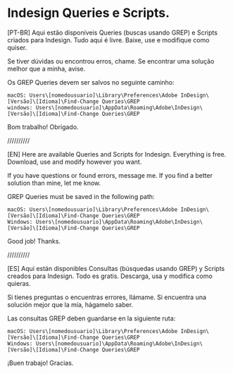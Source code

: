 # Indesign Queries e Scripts.
[PT-BR]
Aqui estão disponíveis Queries (buscas usando GREP) e Scripts criados para Indesign.
Tudo aqui é livre. Baixe, use e modifique como quiser.

Se tiver dúvidas ou encontrou erros, chame.
Se encontrar uma solução melhor que a minha, avise.

Os GREP Queries devem ser salvos no seguinte caminho:

	macOS: Users\[nomedousuario]\Library\Preferences\Adobe InDesign\[Versão]\[Idioma]\Find-Change Queries\GREP
	windows: Users\[nomedousuario]\AppData\Roaming\Adobe\InDesign\[Versão]\[Idioma]\Find-Change Queries\GREP

Bom trabalho! Obrigado.

//////////

[EN]
Here are available Queries and Scripts for Indesign.
Everything is free. Download, use and modify however you want.

If you have questions or found errors, message me.
If you find a better solution than mine, let me know.

GREP Queries must be saved in the following path:

	macOS: Users\[nomedousuario]\Library\Preferences\Adobe InDesign\[Versão]\[Idioma]\Find-Change Queries\GREP
	Windows: Users\[nomedousuario]\AppData\Roaming\Adobe\InDesign\[Versão]\[Idioma]\Find-Change Queries\GREP

Good job! Thanks.

//////////

[ES]
Aquí están disponibles Consultas (búsquedas usando GREP) y Scripts creados para Indesign.
Todo es gratis. Descarga, usa y modifica como quieras.

Si tienes preguntas o encuentras errores, llámame.
Si encuentra una solución mejor que la mía, hágamelo saber.

Las consultas GREP deben guardarse en la siguiente ruta:

	macOS: Users\[nomedousuario]\Library\Preferences\Adobe InDesign\[Versão]\[Idioma]\Find-Change Queries\GREP
	Windows: Users\[nomedousuario]\AppData\Roaming\Adobe\InDesign\[Versão]\[Idioma]\Find-Change Queries\GREP

¡Buen trabajo! Gracias.
